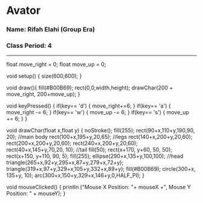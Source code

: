 # Avator
### Name: Rifah Elahi (Group Era)
### Class Period: 4
---
float move_right = 0;
float move_up = 0;

void setup() {
  size(600,600);
}

void draw(){
  fill(#B00B69);
  rect(0,0,width,height);
  drawChar(200 + move_right, 200+move_up);
}

void keyPressed() {
  if(key== 'd') {
    move_right+=6;
  }
  if(key== 'a') {
    move_right -= 6;
  }
  if(key== 'w') {
    move_up -= 6;
  }
  if(key== 's') {
    move_up += 6;
  }
}

void drawChar(float x,float y) {
  noStroke();
  fill(255);
  rect(90+x,110+y,190,90, 20); //main body
  rect(100+x,195+y,20,65); //legs
  rect(140+x,200+y,20,60);
  rect(200+x,200+y,20,60);
  rect(240+x,200+y,20,60);
  rect(40+x,145+y,70,20, 10); //tail
  fill(50);
  rect(x+170, y+60, 50, 50);
  rect(x+150, y+110, 90, 5);
  fill(255);
  ellipse(290+x,135+y,100,100);  //head
  triangle(265+x,92+y,295+x,87+y,279+x,72+y);
  triangle(319+x,97+y,329+x,105+y,332+x,89+y);
  fill(#B00B69);
  circle(300+x, 135+y, 10);
  arc(300+x,150+y,329+x,146+y,0,HALF_PI);
}

void mouseClicked() {
  println ("Mouse X Position: "+ mouseX +", Mouse Y Position: " + mouseY);
}

